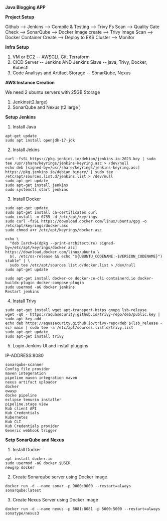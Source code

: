 **Java Blogging APP**

**Project Setup**

Github --> Jenkins --> Compile & Testing --> Trivy Fs Scan --> Quality Gate Check --> SonarQube --> Docker Image create --> Trivy Image Scan --> Docker Container Create --> Deploy to EKS Cluster --> Monitor

**Infra Setup**

1. VM or EC2  -- AWSCLI, Git, Terraform
2. CICD Server -- Jenkins AND Jenkins Slave -- java, Trivy, Docker, Kubectl
3. Code Analisys and Artifact Storage -- SonarQube, Nexus

**AWS Instance Creation**

We need 2 ubuntu servers with 25GB Storage

1. Jenkins(t2.large)
2. SonarQube and Nexus (t2.large )

**Setup Jenkins**
1. Install Java
```   
apt-get update
sudo apt install openjdk-17-jdk
```
2. Install Jekins
```
curl -fsSL https://pkg.jenkins.io/debian/jenkins.io-2023.key | sudo tee /usr/share/keyrings/jenkins-keyring.asc > /dev/null
echo deb [signed-by=/usr/share/keyrings/jenkins-keyring.asc]  https://pkg.jenkins.io/debian binary/ | sudo tee /etc/apt/sources.list.d/jenkins.list > /dev/null
sudo apt-get update
sudo apt-get install jenkins
sudo systemctl start jenkins
```
3. Install Docker
```
sudo apt-get update
sudo apt-get install ca-certificates curl
sudo install -m 0755 -d /etc/apt/keyrings
sudo curl -fsSL https://download.docker.com/linux/ubuntu/gpg -o /etc/apt/keyrings/docker.asc
sudo chmod a+r /etc/apt/keyrings/docker.asc

echo \
  "deb [arch=$(dpkg --print-architecture) signed-by=/etc/apt/keyrings/docker.asc] https://download.docker.com/linux/ubuntu \
  $(. /etc/os-release && echo "${UBUNTU_CODENAME:-$VERSION_CODENAME}") stable" | \
  sudo tee /etc/apt/sources.list.d/docker.list > /dev/null
sudo apt-get update

sudo apt-get install docker-ce docker-ce-cli containerd.io docker-buildx-plugin docker-compose-plugin
sudo usermod -aG docker jenkins
Restart jenkins
```
4. Install Trivy
```
sudo apt-get install wget apt-transport-https gnupg lsb-release
wget -qO - https://aquasecurity.github.io/trivy-repo/deb/public.key | sudo apt-key add -
echo deb https://aquasecurity.github.io/trivy-repo/deb $(lsb_release -sc) main | sudo tee -a /etc/apt/sources.list.d/trivy.list
sudo apt-get update
sudo apt-get install trivy
```
5. Login Jenkins UI and install pluggins
   
IP-ADDRESS:8080
```
sonarqube-scanner
Config file provider
maven integeration
pipeline maven integration maven
nexus artifact uploader
docker
owasp
docke pipeline
eclipse temurin installer
pipeline.stage view
Kub client API
Kub Credentials
Kubernetes
Kub CLI
Kub Credentials provider
Generic webhook trigger
```

**Setp SonarQube and Nexus**
1. Install Docker
```
apt install docker.io
sudo usermod -aG docker $USER
newgrp docker
```
2. Create Sonarqube server using Docker image
```
docker run -d --name sonar -p 9000:9000 --restart=always sonarqube:latest
```
3. Create Nexus Server using Docker image
```
docker run -d --name nexus -p 8081:8081 -p 5000:5000 --restart=always  sonatype/nexus3
```


